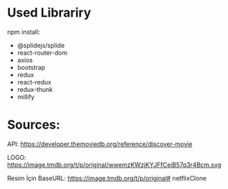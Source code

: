 # Used Librariry

npm install:
- @splidejs/splide
- react-router-dom
- axios
- bootstrap
- redux
- react-redux
- redux-thunk
- millify


# Sources:
API: https://developer.themoviedb.org/reference/discover-movie

LOGO: https://image.tmdb.org/t/p/original/wwemzKWzjKYJFfCeiB57q3r4Bcm.svg

Resim İçin BaseURL: https://image.tmdb.org/t/p/original# netflixClone
